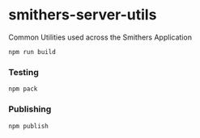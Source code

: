 # smithers-server-utils
Common Utilities used across the Smithers Application

`npm run build`

### Testing
`npm pack`

### Publishing
`npm publish`